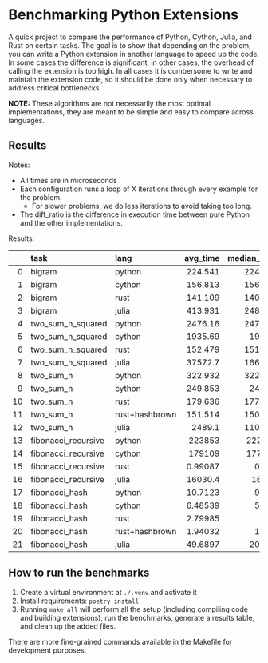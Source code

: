# Benchmarking Python Extensions

A quick project to compare the performance of Python, Cython, Julia, and Rust on certain tasks.
The goal is to show that depending on the problem, you can write a Python extension in another language to speed up the code.
In some cases the difference is significant, in other cases, the overhead of calling the extension is too high.
In all cases it is cumbersome to write and maintain the extension code, so it should be done only when necessary to address critical bottlenecks.

**NOTE:** These algorithms are not necessarily the most optimal implementations, they are meant to be simple and easy to compare across languages.

## Results

Notes:

- All times are in microseconds
- Each configuration runs a loop of X iterations through every example for the problem.
  - For slower problems, we do less iterations to avoid taking too long.  
- The diff_ratio is the difference in execution time between pure Python and the other implementations.

Results:

 |    | task                | lang           |     avg_time |   median_time |   std_deviation |   iterations |   dropoff_ratio |   diff_ratio |   diff_ratio_median |
|---:|:--------------------|:---------------|-------------:|--------------:|----------------:|-------------:|----------------:|-------------:|--------------------:|
|  0 | bigram              | python         |    224.541   |       224.292 |       13.8099   |         1000 |    -0.341245    |   nan        |          nan        |
|  1 | bigram              | cython         |    156.813   |       156.041 |        4.66363  |         1000 |    -0.0837656   |    -0.301632 |           -0.304295 |
|  2 | bigram              | rust           |    141.109   |       140.083 |        6.38828  |         1000 |    -0.329444    |    -0.371568 |           -0.375444 |
|  3 | bigram              | julia          |    413.931   |       248.583 |     2314.98     |         1000 |    -0.35095     |     0.843451 |            0.108301 |
|  4 | two_sum_n_squared   | python         |   2476.16    |      2474.12  |        9.72675  |          100 |    -0.00748136  |   nan        |          nan        |
|  5 | two_sum_n_squared   | cython         |   1935.69    |      1933.5   |       12.8745   |          100 |    -0.000644923 |    -0.218267 |           -0.218512 |
|  6 | two_sum_n_squared   | rust           |    152.479   |       151.792 |        3.50386  |          100 |    -0.144016    |    -0.938421 |           -0.938648 |
|  7 | two_sum_n_squared   | julia          |  37572.7     |     16625.6   |    43190.3      |          100 |     0.0494449   |    14.1738   |            5.7198   |
|  8 | two_sum_n           | python         |    322.932   |       322.166 |        6.74927  |         1000 |    -0.0786446   |   nan        |          nan        |
|  9 | two_sum_n           | cython         |    249.853   |       247.25  |        6.7387   |         1000 |    -0.0662983   |    -0.226299 |           -0.232539 |
| 10 | two_sum_n           | rust           |    179.636   |       177.958 |        4.68455  |         1000 |    -0.1232      |    -0.443736 |           -0.44762  |
| 11 | two_sum_n           | rust+hashbrown |    151.514   |       150.208 |        3.72531  |         1000 |    -0.0385968   |    -0.530816 |           -0.533756 |
| 12 | two_sum_n           | julia          |   2489.1     |      1103.12  |    10925.5      |          100 |    -0.989429    |     6.70781  |            2.42409  |
| 13 | fibonacci_recursive | python         | 223853       |    222978     |     4066.07     |          100 |     0.112266    |   nan        |          nan        |
| 14 | fibonacci_recursive | cython         | 179109       |    177356     |    10280.2      |          100 |    -0.00726162  |    -0.199883 |           -0.204603 |
| 15 | fibonacci_recursive | rust           |      0.99087 |         0.958 |        0.424193 |          100 |    -0.782272    |    -0.999996 |           -0.999996 |
| 16 | fibonacci_recursive | julia          |  16030.4     |     16049     |      161.038    |          100 |     0.00934993  |    -0.928389 |           -0.928024 |
| 17 | fibonacci_hash      | python         |     10.7123  |         9.292 |       10.3399   |         1000 |    -0.0831296   |   nan        |          nan        |
| 18 | fibonacci_hash      | cython         |      6.48539 |         5.583 |        6.55853  |         1000 |    -0.545239    |    -0.394587 |           -0.399161 |
| 19 | fibonacci_hash      | rust           |      2.79985 |         2.75  |        0.491507 |         1000 |    -0.601047    |    -0.738633 |           -0.704046 |
| 20 | fibonacci_hash      | rust+hashbrown |      1.94032 |         1.917 |        0.242489 |         1000 |    -0.614756    |    -0.818871 |           -0.793693 |
| 21 | fibonacci_hash      | julia          |     49.6897  |        20.708 |      907.932    |         1000 |    -0.629555    |     3.63855  |            1.22858  |

## How to run the benchmarks

1) Create a virtual environment at `./.venv` and activate it
2) Install requirements: `poetry install`
3) Running `make all` will perform all the setup (including compiling code and building extensions), run the benchmarks, generate a results table, and clean up the added files.

There are more fine-grained commands available in the Makefile for development purposes.

